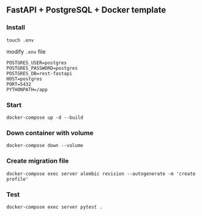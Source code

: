 ## FastAPI + PostgreSQL + Docker template

### Install

```
touch .env
```

modify `.env` file

```
POSTGRES_USER=postgres
POSTGRES_PASSWORD=postgres
POSTGRES_DB=rest-fastapi
HOST=postgres
PORT=5432
PYTHONPATH=/app
```

### Start

```
docker-compose up -d --build
```

### Down container with volume

```
docker-compose down --volume
```

### Create migration file

```
docker-compose exec server alembic revision --autogenerate -m 'create profile'
```

### Test

```
docker-compose exec server pytest .
```
